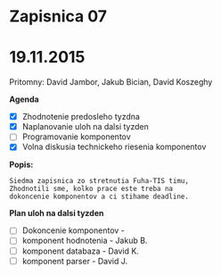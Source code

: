 # Zapisnica 07
# 19.11.2015

Pritomny:  David Jambor, Jakub Bician, David Koszeghy

**Agenda**

- [x] Zhodnotenie predosleho tyzdna
- [x] Naplanovanie uloh na dalsi tyzden 
- [ ] Programovanie komponentov
- [x] Volna diskusia technickeho riesenia komponentov

**Popis:** 
```
Siedma zapisnica zo stretnutia Fuha-TIS timu,
Zhodnotili sme, kolko prace este treba na 
dokoncenie komponentov a ci stihame deadline.
```
**Plan uloh na dalsi tyzden**
-  [ ]  Dokoncenie komponentov - 
-	[ ] komponent hodnotenia - Jakub B.
-	[ ] komponent databaza - David K. 
-	[ ] komponent parser - David J.
